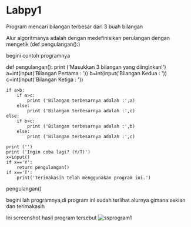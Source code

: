 # Labpy1

Program mencari bilangan terbesar dari 3 buah bilangan 

Alur algoritmanya adalah dengan medefinisikan perulangan dengan mengetik (def pengulangan():)

begini contoh programnya

def pengulangan():
    print ('Masukkan 3 bilangan yang diinginkan!')
    a=int(input('Bilangan Pertama : '))
    b=int(input('Bilangan Kedua   : '))
    c=int(input('Bilangan Ketiga  : '))

    if a>b:
        if a>c:
            print ('Bilangan terbesarnya adalah :',a)
        else:
            print ('Bilangan terbesarnya adalah :',c)
    else:
        if b>c:
            print ('Bilangan terbesarnya adalah :',b)
        else:
            print ('Bilangan terbesarnya adalah :',c)

    print ('')
    print ('Ingin coba lagi? (Y/T)')
    x=input()
    if x=='Y':
        return pengulangan()
    if x=='T':
        print('Terimakasih telah menggunakan program ini.')

pengulangan()


begini lah programnya,di program ini sudah terlihat alurnya gimana
sekian dan terimakasih



Ini screenshot hasil program tersebut
![ssprogram1](https://user-images.githubusercontent.com/44311815/52457632-e8724580-2b28-11e9-9921-e1b6f2d1822b.png)
